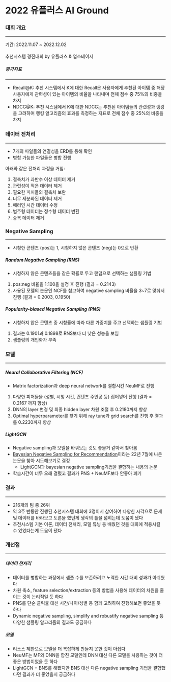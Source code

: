 # 2022 유플러스 AI Ground
### 대회 개요
---
기간: 2022.11.07 ~ 2022.12.02
<br>
<br>
추천시스템 경진대회 by 유플러스 & 업스테이지
##### 평가지표
---
- Recall@K: 추천 시스템에서 K에 대한 Recall은 사용자에게 추천된 아이템 중 해당 사용자에게 관련성이 있는 아이템의 비율을 나타내며 전체 점수 중 75%의 비중을 차지
- NDCG@K: 추천 시스템에서 K에 대한 NDCG는 추천된 아이템들의 관련성과 랭킹을 고려하여 랭킹 알고리즘의 효과를 측정하는 지표로 전체 점수 중 25%의 비중을 차지
### 데이터 전처리
---
- 7개의 파일들의 연결성을 ERD를 통해 확인
- 병합 가능한 파일들은 병합 진행

아래와 같은 전처리 과정을 거침:
<br>
1. 결측치가 과반수 이상 데이터 제거
2. 관련성이 적은 데이터 제거
3. 필요한 피처들의 결측치 보완
4. 너무 세분화된 데이터 제거
5. 에러인 시간 데이터 수정
6. 범주형 데이터는 정수형 데이터 변환
7. 중복 데이터 제거
### Negative Sampling
---
- 시청한 콘텐츠 (pos)는 1, 시청하지 않은 콘텐츠 (neg)는 0으로 반환
##### Random Negative Sampling (RNS)
- 시청하지 않은 콘텐츠들을 같은 확률로 두고 랜덤으로 선택하는 샘플링 기법
1. pos:neg 비율을 1:100을 설정 후 진행 (결과 = 0.2143)
2. 사용된 모델의 논문인 NCF를 참고하여 negative sampling 비율을 3~7로 맞춰서 진행 (결과 =  0.2003, 0.1950)
##### Popularity-biased Negative Sampling (PNS)
- 시청하지 않은 콘텐츠 중 시청률에 따라 다른 가중치를 주고 선택하는 샘플링 기법
1. 결과는 0.1901과 0.1898로 RNS보다 더 낮은 성능을 보임
2. 샘플링의 개인화가 부족
### 모델
---
##### Neural Collaborative Filtering (NCF)
- Matrix factorization과 deep neural network를 결합시킨 NeuMF로 진행
1. 다양한 피처들을 (성별, 시청 시간, 컨텐츠 주인공 등) 집어넣어 진행 (결과 = 0.2167 까지 향상)
2. DNN의 layer 변경 및 최종 hidden layer 차원 조절 후 0.2180까지 향상
3. Optimal hyperparameter를 찾기 위해 ray tune과 grid search를 진행 후 결과를 0.2230까지 향상
##### LightGCN
- Negative sampling과 모델을 바꿔보는 것도 좋을거 같아서 찾아봄
- [Bayesian Negative Sampling for Recommendation](https://arxiv.org/pdf/2204.06520.pdf)이라는 22년 7월에 나온 논문을 찾아 시도해보기로 결정
    - LightGCN과 bayesian negative sampling기법을 결합하는 내용의 논문
- 학습시간이 너무 오래 걸렸고 결과가 PNS + NeuMF보다 안좋아 폐기
### 결과
---
- 216개의 팀 중 26위
- 약 3주 반동안 진행된 추천시스템 대회에 3명이서 참여하여 다양한 시각으로 문제 및 데이터를 바라보고 토론을 했던게 생각의 틀을 넓히는데 도움이 됐다
- 추천시스템 기본 이론, 데이터 전처리, 모델 튜닝 등 배웠던 것을 대회에 적용시킬 수 있었다는게 도움이 됐다
### 개선점
---
##### 데이터 전처리
- 데이터를 병합하는 과정에서 샘플 수를 보존하려고 노력한 시간 대비 성과가 아쉬웠다
- 차원 축소, feature selection/extraction 등의 방법을 사용해 데이터의 차원을 줄이는 것이 논리적일 듯 하다
- PNS를 단순 클릭률 대신 시간/나이/성별 등 함께 고려하여 진행해보면 좋았을 듯 하다
- Dynamic negative sampling, simplify and robustify negative sampling 등 다양한 샘플링 알고리즘의 결과도 궁금하다
##### 모델
- 리소스 제한으로 모델을 더 복잡하게 만들지 못한 것이 아쉽다
- NeuMF는 MF와 DNN을 합친 모델인데 DNN 대신 다른 모델을 사용하는 것이 더 좋은 방법이었을 듯 하다
- LightGCN + BNS를 해봤지만 BNS 대신 다른 negative sampling 기법을 결합했다면 결과가 더 좋았을지 궁금하다